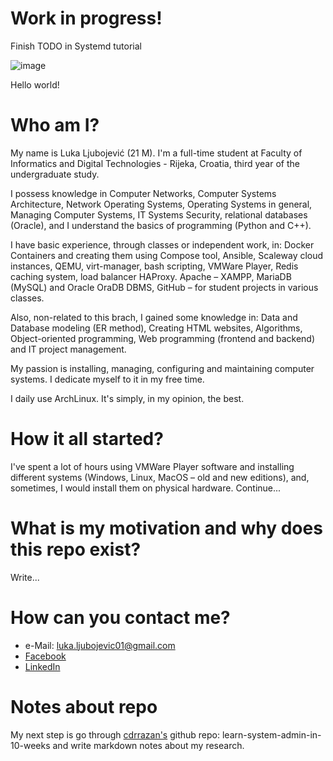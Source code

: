 # Work in progress!
Finish TODO in Systemd tutorial

![image](https://user-images.githubusercontent.com/95573193/166239323-576036fc-af92-4d04-8646-9eef9dc80ae2.png)

Hello world!
# Who am I?
My name is Luka Ljubojević (21 M). I'm a full-time student at Faculty of Informatics and Digital Technologies - Rijeka, Croatia, third year of the undergraduate study.

I possess knowledge in Computer Networks, Computer Systems Architecture, Network Operating Systems, Operating Systems in general, Managing Computer Systems, IT Systems Security, relational databases (Oracle), and I understand the basics of programming (Python and C++).

I have basic experience, through classes or independent work, in: Docker Containers and creating them using Compose tool, Ansible, Scaleway cloud instances, QEMU, virt-manager, bash scripting, VMWare Player, Redis caching system, load balancer HAProxy. Apache – XAMPP, MariaDB (MySQL) and Oracle OraDB DBMS, GitHub – for student projects in various classes.

Also, non-related to this brach, I gained some knowledge in: Data and Database modeling (ER method), Creating HTML websites, Algorithms, Object-oriented programming, Web programming (frontend and backend) and IT project management.

My passion is installing, managing, configuring and maintaining computer systems. I dedicate myself to it in my free time.

I daily use ArchLinux. It's simply, in my opinion, the best.

# How it all started?
I've spent a lot of hours using VMWare Player software and installing different systems (Windows, Linux, MacOS – old and new editions), and, sometimes, I would install them on physical hardware.
Continue...

# What is my motivation and why does this repo exist?
Write...


# How can you contact me?
* e-Mail: luka.ljubojevic01@gmail.com
* [Facebook](https://www.facebook.com/luka.ljubojevic.946/)
* [LinkedIn](https://www.linkedin.com/in/luka-ljubojević-2bb4a5239/)

# Notes about repo
 My next step is go through [cdrrazan's](https://github.com/cdrrazan/learn-system-admin-in-10-weeks) github repo: learn-system-admin-in-10-weeks and write markdown notes about my research. 
